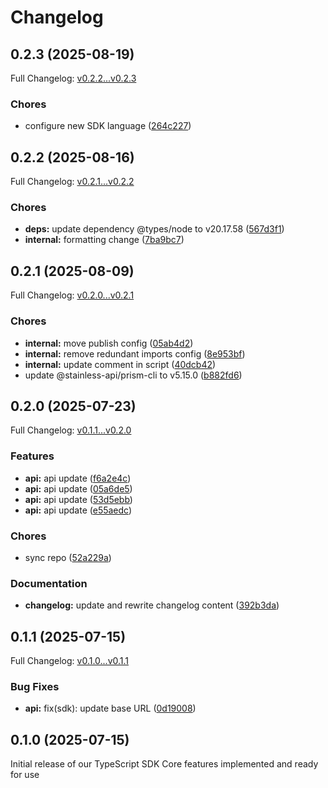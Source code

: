 # Changelog

## 0.2.3 (2025-08-19)

Full Changelog: [v0.2.2...v0.2.3](https://github.com/nuntly/nuntly-sdk-typescript/compare/v0.2.2...v0.2.3)

### Chores

* configure new SDK language ([264c227](https://github.com/nuntly/nuntly-sdk-typescript/commit/264c227d43f582e02c3c7b52290154ff893fbe18))

## 0.2.2 (2025-08-16)

Full Changelog: [v0.2.1...v0.2.2](https://github.com/nuntly/nuntly-sdk-typescript/compare/v0.2.1...v0.2.2)

### Chores

* **deps:** update dependency @types/node to v20.17.58 ([567d3f1](https://github.com/nuntly/nuntly-sdk-typescript/commit/567d3f10b7a786624a28a7038a094b0aea83edf0))
* **internal:** formatting change ([7ba9bc7](https://github.com/nuntly/nuntly-sdk-typescript/commit/7ba9bc7aec3aeb4fac17868e32d523d95cf116dc))

## 0.2.1 (2025-08-09)

Full Changelog: [v0.2.0...v0.2.1](https://github.com/nuntly/nuntly-sdk-typescript/compare/v0.2.0...v0.2.1)

### Chores

* **internal:** move publish config ([05ab4d2](https://github.com/nuntly/nuntly-sdk-typescript/commit/05ab4d216f451bcc375cc5335866c42c894b8b21))
* **internal:** remove redundant imports config ([8e953bf](https://github.com/nuntly/nuntly-sdk-typescript/commit/8e953bf0745b6360579d9f89447dcf297099b3bd))
* **internal:** update comment in script ([40dcb42](https://github.com/nuntly/nuntly-sdk-typescript/commit/40dcb42fd30f1aa634a534a17ebdf7fd530e5b78))
* update @stainless-api/prism-cli to v5.15.0 ([b882fd6](https://github.com/nuntly/nuntly-sdk-typescript/commit/b882fd62eed107ee58ecee03ede61fa45e4113c7))

## 0.2.0 (2025-07-23)

Full Changelog: [v0.1.1...v0.2.0](https://github.com/nuntly/nuntly-sdk-typescript/compare/v0.1.1...v0.2.0)

### Features

* **api:** api update ([f6a2e4c](https://github.com/nuntly/nuntly-sdk-typescript/commit/f6a2e4cb1494d3d371aee79c493cf677841e03e5))
* **api:** api update ([05a6de5](https://github.com/nuntly/nuntly-sdk-typescript/commit/05a6de52f01bb2a024726d9de6f6e0e890827ae2))
* **api:** api update ([53d5ebb](https://github.com/nuntly/nuntly-sdk-typescript/commit/53d5ebbf66639ba151f232bbb817f2d1a7ceb466))
* **api:** api update ([e55aedc](https://github.com/nuntly/nuntly-sdk-typescript/commit/e55aedcc2f03995f24bc9b8f4f6ac89014d24d82))


### Chores

* sync repo ([52a229a](https://github.com/nuntly/nuntly-sdk-typescript/commit/52a229a3899fe47a5b3b6cd13dfb3e8cf1bcaff2))


### Documentation

* **changelog:** update and rewrite changelog content ([392b3da](https://github.com/nuntly/nuntly-sdk-typescript/commit/392b3daf2bb747eebfa2040f048fa61836317c29))

## 0.1.1 (2025-07-15)

Full Changelog: [v0.1.0...v0.1.1](https://github.com/nuntly/nuntly-sdk-typescript/compare/v0.1.0...v0.1.1)

### Bug Fixes

* **api:** fix(sdk): update base URL ([0d19008](https://github.com/nuntly/nuntly-sdk-typescript/commit/0d190085f8d06bc9affc901257b6379412630bf2))

## 0.1.0 (2025-07-15)

Initial release of our TypeScript SDK
Core features implemented and ready for use
